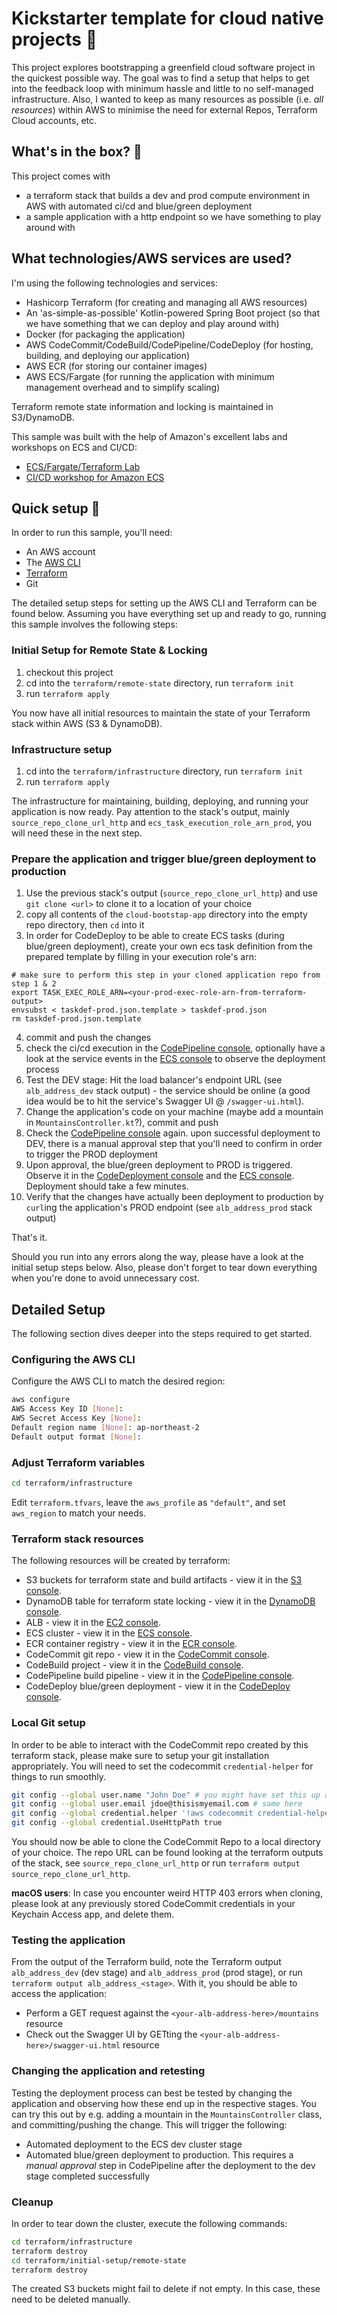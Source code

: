 # Kickstarter template for cloud native projects 🚀

This project explores bootstrapping a greenfield cloud software project in the quickest possible way. The goal was to find a setup that helps to get into the feedback loop with minimum hassle and little to no self-managed infrastructure. Also, I wanted to keep as many resources as possible (i.e. _all resources_) within AWS to minimise the need for external Repos, Terraform Cloud accounts, etc.

## What's in the box? 🧰

This project comes with

- a terraform stack that builds a dev and prod compute environment in AWS with automated ci/cd and blue/green deployment
- a sample application with a http endpoint so we have something to play around with

## What technologies/AWS services are used?

I'm using the following technologies and services:

- Hashicorp Terraform (for creating and managing all AWS resources)
- An 'as-simple-as-possible' Kotlin-powered Spring Boot project (so that we have something that we can deploy and play around with)
- Docker (for packaging the application)
- AWS CodeCommit/CodeBuild/CodePipeline/CodeDeploy (for hosting, building, and deploying our application)
- AWS ECR (for storing our container images)
- AWS ECS/Fargate (for running the application with minimum management overhead and to simplify scaling)

Terraform remote state information and locking is maintained in S3/DynamoDB.

This sample was built with the help of Amazon's excellent labs and workshops on ECS and CI/CD:

- [ECS/Fargate/Terraform Lab](https://devops-ecs-fargate.workshop.aws/en/)
- [CI/CD workshop for Amazon ECS](https://catalog.us-east-1.prod.workshops.aws/v2/workshops/869f7eee-d3a2-490b-bf9a-ac90a8fb2d36/en-US)

## Quick setup 🔨

In order to run this sample, you'll need:

- An AWS account
- The [AWS CLI](https://docs.aws.amazon.com/cli/latest/userguide/cli-chap-getting-started.html)
- [Terraform](https://learn.hashicorp.com/tutorials/terraform/install-cli)
- Git

The detailed setup steps for setting up the AWS CLI and Terraform can be found below. 
Assuming you have everything set up and ready to go, running this sample involves the following steps:

### Initial Setup for Remote State & Locking

1. checkout this project
2. cd into the `terraform/remote-state` directory, run `terraform init`
3. run `terraform apply`

You now have all initial resources to maintain the state of your Terraform stack within AWS (S3 & DynamoDB).

### Infrastructure setup

1. cd into the `terraform/infrastructure` directory, run `terraform init`
2. run `terraform apply`

The infrastructure for maintaining, building, deploying, and running your application is now ready. Pay attention to the stack's output, mainly `source_repo_clone_url_http` and `ecs_task_execution_role_arn_prod`, you will need these in the next step.

### Prepare the application and trigger blue/green deployment to production

1. Use the previous stack's output (`source_repo_clone_url_http`) and use `git clone <url>` to clone it to a location of your choice
2. copy all contents of the `cloud-bootstap-app` directory into the empty repo directory, then `cd` into it
3. In order for CodeDeploy to be able to create ECS tasks (during blue/green deployment), create your own ecs task definition from the prepared template by filling in your execution role's arn:

```shell
# make sure to perform this step in your cloned application repo from step 1 & 2
export TASK_EXEC_ROLE_ARN=<your-prod-exec-role-arn-from-terraform-output>
envsubst < taskdef-prod.json.template > taskdef-prod.json
rm taskdef-prod.json.template
```

4. commit and push the changes
5. check the ci/cd execution in the [CodePipeline console](https://console.aws.amazon.com/codepipeline), optionally have a look at the service events in the [ECS console](https://console.aws.amazon.com/ecs) to observe the deployment process
6. Test the DEV stage: Hit the load balancer's endpoint URL (see `alb_address_dev` stack output) - the service should be online (a good idea would be to hit the service's Swagger UI @ `/swagger-ui.html`).
7. Change the application's code on your machine (maybe add a mountain in `MountainsController.kt`?), commit and push
8. Check the [CodePipeline console](https://console.aws.amazon.com/codepipeline) again. upon successful deployment to DEV, there is a manual approval step that you'll need to confirm in order to trigger the PROD deployment
9. Upon approval, the blue/green deployment to PROD is triggered. Observe it in the [CodeDeployment console](https://console.aws.amazon.com/codedeploy) and the [ECS console](https://console.aws.amazon.com/ecs). Deployment should take a few minutes.
10. Verify that the changes have actually been deployment to production by `curl`ing the application's PROD endpoint (see `alb_address_prod` stack output)

That's it.

Should you run into any errors along the way, please have a look at the initial setup steps below. Also, please don't forget to tear down everything when you're done to avoid unnecessary cost.

## Detailed Setup

The following section dives deeper into the steps required to get started.

### Configuring the AWS CLI

Configure the AWS CLI to match the desired region:

```bash
aws configure
AWS Access Key ID [None]: 
AWS Secret Access Key [None]: 
Default region name [None]: ap-northeast-2
Default output format [None]: 
```

### Adjust Terraform variables

```bash
cd terraform/infrastructure
```

Edit `terraform.tfvars`, leave the `aws_profile` as `"default"`, and set `aws_region` to match your needs. 

### Terraform stack resources

The following resources will be created by terraform:

- S3 buckets for terraform state and build artifacts - view it in the [S3 console](https://s3.console.aws.amazon.com/s3).
- DynamoDB table for terraform state locking - view it in the [DynamoDB console](https://s3.console.aws.amazon.com/dynamodb).
- ALB - view it in the [EC2 console](https://console.aws.amazon.com/ec2).
- ECS cluster - view it in the [ECS console](https://console.aws.amazon.com/ecs).
- ECR container registry - view it in the [ECR console](https://console.aws.amazon.com/ecr).
- CodeCommit git repo - view it in the [CodeCommit console](https://console.aws.amazon.com/codecommit).
- CodeBuild project - view it in the [CodeBuild console](https://console.aws.amazon.com/codebuild).
- CodePipeline build pipeline - view it in the [CodePipeline console](https://console.aws.amazon.com/codepipeline).
- CodeDeploy blue/green deployment - view it in the [CodeDeploy console](https://console.aws.amazon.com/codedeploy).

### Local Git setup

In order to be able to interact with the CodeCommit repo created by this terraform stack, please make sure to setup your git installation appropriately. You will need to set the codecommit `credential-helper` for things to run smoothly.

```bash
git config --global user.name "John Doe" # you might have set this up already
git config --global user.email jdoe@thisismyemail.com # same here
git config --global credential.helper '!aws codecommit credential-helper $@'
git config --global credential.UseHttpPath true
```

You should now be able to clone the CodeCommit Repo to a local directory of your choice. The repo URL can be found looking at the terraform outputs of the stack, see `source_repo_clone_url_http` or run `terraform output source_repo_clone_url_http`.

**macOS users**: In case you encounter weird HTTP 403 errors when cloning, please look at any previously stored CodeCommit credentials in your Keychain Access app, and delete them.

### Testing the application

From the output of the Terraform build, note the Terraform output `alb_address_dev` (dev stage) and `alb_address_prod` (prod stage), or run `terraform output alb_address_<stage>`. With it, you should be able to access the application:
- Perform a GET request against the `<your-alb-address-here>/mountains` resource
- Check out the Swagger UI by GETting the `<your-alb-address-here>/swagger-ui.html` resource

### Changing the application and retesting

Testing the deployment process can best be tested by changing the application and observing how these end up in the respective stages. You can try this out by e.g. adding a mountain in the `MountainsController` class, and committing/pushing the change. This will trigger the following:

- Automated deployment to the ECS dev cluster stage
- Automated blue/green deployment to production. This requires a *manual approval* step in CodePipeline after the deployment to the dev stage completed successfully

### Cleanup

In order to tear down the cluster, execute the following commands:

```bash
cd terraform/infrastructure
terraform destroy
cd terraform/initial-setup/remote-state
terraform destroy
```

The created S3 buckets might fail to delete if not empty. In this case, these need to be deleted manually.
